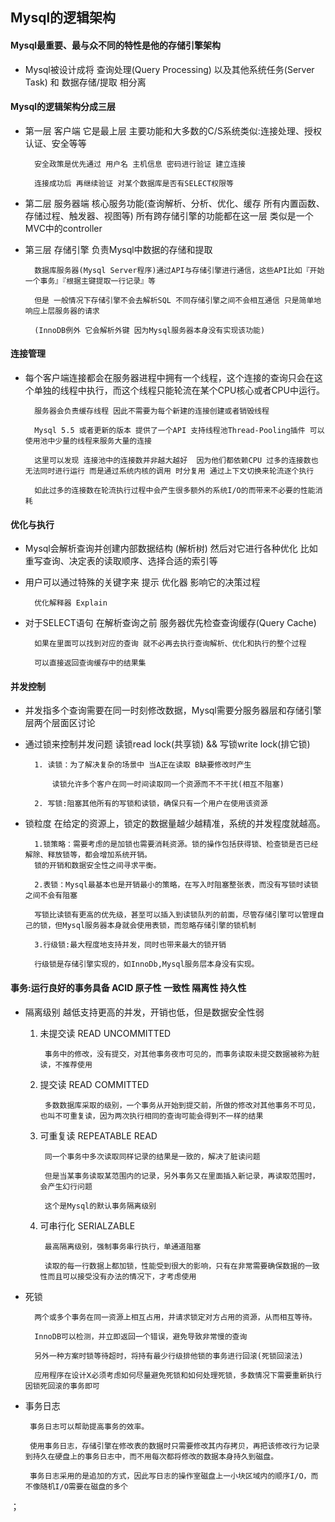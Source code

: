 ## Mysql的逻辑架构

#### Mysql最重要、最与众不同的特性是他的存储引擎架构

- Mysql被设计成将 查询处理(Query Processing) 以及其他系统任务(Server Task) 和 数据存储/提取 相分离

#### Mysql的逻辑架构分成三层

- 第一层 客户端 它是最上层 主要功能和大多数的C/S系统类似:连接处理、授权认证、安全等等

        安全政策是优先通过 用户名 主机信息 密码进行验证 建立连接
        
        连接成功后 再继续验证 对某个数据库是否有SELECT权限等

- 第二层 服务器端 核心服务功能(查询解析、分析、优化、缓存 所有内置函数、存储过程、触发器、视图等)
所有跨存储引擎的功能都在这一层 类似是一个 MVC中的controller 

- 第三层 存储引擎 负责Mysql中数据的存储和提取 

        数据库服务器(Mysql Server程序)通过API与存储引擎进行通信，这些API比如『开始一个事务』『根据主键提取一行记录』等

        但是 一般情况下存储引擎不会去解析SQL 不同存储引擎之间不会相互通信 只是简单地响应上层服务器的请求

        (InnoDB例外 它会解析外键 因为Mysql服务器本身没有实现该功能)


#### 连接管理

- 每个客户端连接都会在服务器进程中拥有一个线程，这个连接的查询只会在这个单独的线程中执行，而这个线程只能轮流在某个CPU核心或者CPU中运行。
   
        服务器会负责缓存线程 因此不需要为每个新建的连接创建或者销毁线程
        
        Mysql 5.5 或者更新的版本 提供了一个API 支持线程池Thread-Pooling插件 可以使用池中少量的线程来服务大量的连接 
        
        这里可以发现 连接池中的连接数并非越大越好  因为他们都依赖CPU 过多的连接数也无法同时进行运行 而是通过系统内核的调用 时分复用 通过上下文切换来轮流逐个执行 

        如此过多的连接数在轮流执行过程中会产生很多额外的系统I/O的而带来不必要的性能消耗


#### 优化与执行

- Mysql会解析查询并创建内部数据结构 (解析树) 然后对它进行各种优化 比如重写查询、决定表的读取顺序、选择合适的索引等

- 用户可以通过特殊的关键字来 提示 优化器 影响它的决策过程
        
        优化解释器 Explain 




- 对于SELECT语句 在解析查询之前 服务器优先检查查询缓存(Query Cache)
    
        如果在里面可以找到对应的查询 就不必再去执行查询解析、优化和执行的整个过程
    
        可以直接返回查询缓存中的结果集


#### 并发控制

- 并发指多个查询需要在同一时刻修改数据，Mysql需要分服务器层和存储引擎层两个层面区讨论

- 通过锁来控制并发问题  读锁read lock(共享锁) && 写锁write lock(排它锁)
        
        1. 读锁：为了解决复杂的场景中 当A正在读取 B缺要修改时产生
        
            读锁允许多个客户在同一时间读取同一个资源而不不干扰(相互不阻塞)
            
        2. 写锁:阻塞其他所有的写锁和读锁，确保只有一个用户在使用该资源
        
- 锁粒度 在给定的资源上，锁定的数据量越少越精准，系统的并发程度就越高。

        1.锁策略：需要考虑的是加锁也需要消耗资源。锁的操作包括获得锁、检查锁是否已经解除、释放锁等，都会增加系统开销。
        锁的开销和数据安全性之间寻求平衡。
        
        2.表锁：Mysql最基本也是开销最小的策略，在写入时阻塞整张表，而没有写锁时读锁之间不会有阻塞
        
        写锁比读锁有更高的优先级，甚至可以插入到读锁队列的前面，尽管存储引擎可以管理自己的锁，但Mysql服务器本身就会使用表锁，而忽略存储引擎的锁机制
        
        3.行级锁:最大程度地支持并发，同时也带来最大的锁开销
        
        行级锁是存储引擎实现的，如InnoDb,Mysql服务层本身没有实现。
        
#### 事务:运行良好的事务具备 ACID 原子性 一致性 隔离性 持久性

- 隔离级别 越低支持更高的并发，开销也低，但是数据安全性弱
    1. 未提交读 READ UNCOMMITTED
        
            事务中的修改，没有提交，对其他事务夜市可见的，而事务读取未提交数据被称为脏读，不推荐使用 
    2. 提交读 READ COMMITTED
   
            多数数据库采取的级别，一个事务从开始到提交前，所做的修改对其他事务不可见，也叫不可重复读，因为两次执行相同的查询可能会得到不一样的结果
    3. 可重复读 REPEATABLE READ
    
            同一个事务中多次读取同样记录的结果是一致的，解决了脏读问题
            
            但是当某事务读取某范围内的记录，另外事务又在里面插入新记录，再读取范围时，会产生幻行问题
            
            这个是Mysql的默认事务隔离级别
    
    4. 可串行化 SERIALZABLE
    
            最高隔离级别，强制事务串行执行，单通道阻塞
            
            读取的每一行数据上都加锁，性能受到很大的影响，只有在非常需要确保数据的一致性而且可以接受没有办法的情况下，才考虑使用
    
- 死锁

        两个或多个事务在同一资源上相互占用，并请求锁定对方占用的资源，从而相互等待。
        
        InnoDB可以检测，并立即返回一个错误，避免导致非常慢的查询
        
        另外一种方案时锁等待超时，将持有最少行级排他锁的事务进行回滚(死锁回滚法)
        
        应用程序在设计Ⅹ必须考虑如何尽量避免死锁和如何处理死锁，多数情况下需要重新执行因锁死回滚的事务即可
        
 - 事务日志
 
        事务日志可以帮助提高事务的效率。
        
        使用事务日志，存储引擎在修改表的数据时只需要修改其内存拷贝，再把该修改行为记录到持久在硬盘上的事务日志中，而不用每次都将修改的数据本身持久到磁盘。
        
        事务日志采用的是追加的方式，因此写日志的操作室磁盘上一小块区域内的顺序I/O，而不像随机I/O需要在磁盘的多个
 
 
 
 
 
 
 
 
 
 
 
 
 
 
 
 
 
 
 
        
      



    
   
        
                
        

                
        
        
        
        
        
        
        
        
        
        
        































；





















 






